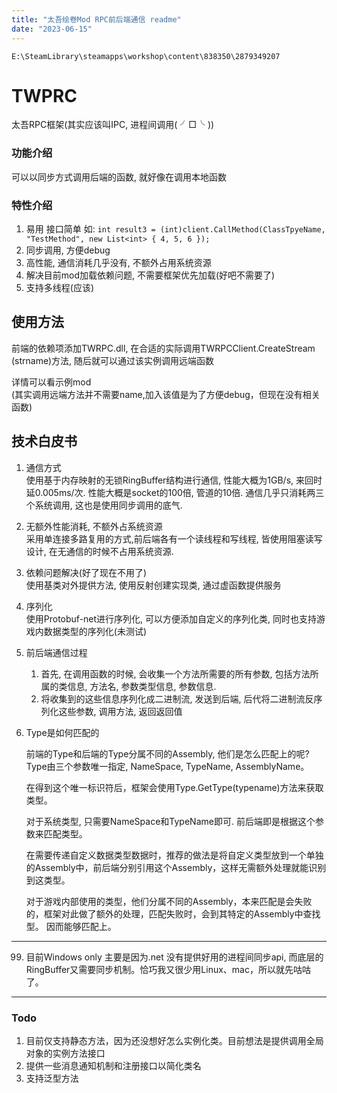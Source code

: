 ```yaml
---
title: "太吾绘卷Mod RPC前后端通信 readme"
date: "2023-06-15"
---
```


```
E:\SteamLibrary\steamapps\workshop\content\838350\2879349207
```

# TWPRC  
太吾RPC框架(其实应该叫IPC, 进程间调用( ╯□╰ ))

### 功能介绍
可以以同步方式调用后端的函数, 就好像在调用本地函数


### 特性介绍
1. 易用 接口简单 如: `int result3 = (int)client.CallMethod(ClassTpyeName, "TestMethod", new List<int> { 4, 5, 6 });`
2. 同步调用, 方便debug
3. 高性能, 通信消耗几乎没有, 不额外占用系统资源
4. 解决目前mod加载依赖问题, 不需要框架优先加载(好吧不需要了)
5. 支持多线程(应该)


## 使用方法
前端的依赖项添加TWRPC.dll, 在合适的实际调用TWRPCClient.CreateStream
(strname)方法, 随后就可以通过该实例调用远端函数  

详情可以看示例mod  
(其实调用远端方法并不需要name,加入该值是为了方便debug，但现在没有相关函数)

## 技术白皮书
1. 通信方式  
    使用基于内存映射的无锁RingBuffer结构进行通信, 性能大概为1GB/s, 来回时延0.005ms/次. 性能大概是socket的100倍, 管道的10倍. 通信几乎只消耗两三个系统调用, 这也是使用同步调用的底气.


2. 无额外性能消耗, 不额外占系统资源  
    采用单连接多路复用的方式,前后端各有一个读线程和写线程, 皆使用阻塞读写设计, 在无通信的时候不占用系统资源.

 
3. 依赖问题解决(好了现在不用了)  
    使用基类对外提供方法, 使用反射创建实现类, 通过虚函数提供服务
    
4. 序列化  
    使用Protobuf-net进行序列化, 可以方便添加自定义的序列化类, 同时也支持游戏内数据类型的序列化(未测试)

5. 前后端通信过程
    
    1. 首先, 在调用函数的时候, 会收集一个方法所需要的所有参数, 包括方法所属的类信息, 方法名, 参数类型信息, 参数信息.
    2. 将收集到的这些信息序列化成二进制流, 发送到后端, 后代将二进制流反序列化这些参数, 调用方法, 返回返回值


6. Type是如何匹配的

    前端的Type和后端的Type分属不同的Assembly, 他们是怎么匹配上的呢? Type由三个参数唯一指定, NameSpace, TypeName, AssemblyName。  

    在得到这个唯一标识符后，框架会使用Type.GetType(typename)方法来获取类型。 

    对于系统类型, 只需要NameSpace和TypeName即可. 前后端即是根据这个参数来匹配类型。  

    在需要传递自定义数据类型数据时，推荐的做法是将自定义类型放到一个单独的Assembly中，前后端分别引用这个Assembly，这样无需额外处理就能识别到这类型。  

    对于游戏内部使用的类型，他们分属不同的Assembly，本来匹配是会失败的，框架对此做了额外的处理，匹配失败时，会到其特定的Assembly中查找型。 因而能够匹配上。  
  


---
99. 目前Windows only  主要是因为.net 没有提供好用的进程间同步api, 而底层的RingBuffer又需要同步机制。恰巧我又很少用Linux、mac，所以就先咕咕了。

---
### Todo
1. 目前仅支持静态方法，因为还没想好怎么实例化类。目前想法是提供调用全局对象的实例方法接口
2. 提供一些消息通知机制和注册接口以简化类名
3. 支持泛型方法